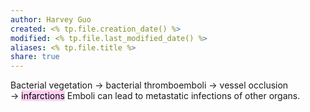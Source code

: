 ```yaml
---
author: Harvey Guo
created: <% tp.file.creation_date() %>
modified: <% tp.file.last_modified_date() %>
aliases: <% tp.file.title %>
share: true
---
```


Bacterial vegetation → bacterial thromboemboli → vessel occlusion → <mark style="background: #FFB8EBA6;">infarctions</mark> Emboli can lead to metastatic infections of other organs.